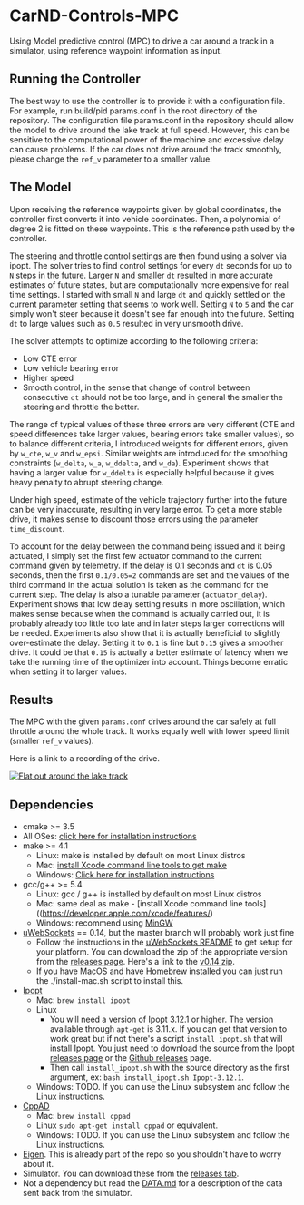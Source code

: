 # CarND-Controls-MPC

Using Model predictive control (MPC) to drive a car around a track 
in a simulator, using reference waypoint information as input.

## Running the Controller

The best way to use the controller is to provide it with a configuration 
file. For example, run build/pid params.conf in the root directory of 
the repository. The configuration file params.conf in the repository 
should allow the model to drive around the lake track at full speed.
However, this can be sensitive to the computational power of the machine
and excessive delay can cause problems. If the car does not drive around
the track smoothly, please change the `ref_v` parameter to a smaller value.

## The Model

Upon receiving the reference waypoints given by global coordinates, 
the controller first converts it into vehicle coordinates. Then, a polynomial
of degree 2 is fitted on these waypoints. This is the reference path used
by the controller.

The steering and throttle control settings are then found using a solver
via ipopt. The solver tries to find control settings for every `dt` seconds
for up to `N` steps in the future. Larger `N` and smaller `dt` resulted in
more accurate estimates of future states, but are computationally more expensive
for real time settings. I started with small `N` and large `dt` and quickly
settled on the current parameter setting that seems to work well. Setting `N`
to `5` and the car simply won't steer because it doesn't see far enough into
the future. Setting `dt` to large values such as `0.5` resulted in very unsmooth
drive.

The solver attempts to optimize according to the following criteria:

* Low CTE error
* Low vehicle bearing error
* Higher speed
* Smooth control, in the sense that change of control between consecutive `dt`
should not be too large, and in general the smaller the steering and throttle
the better.

The range of typical values of these three errors are very different (CTE and
speed differences take larger values, bearing errors take smaller values), so
to balance different criteria, I introduced weights for different errors, given
by `w_cte`, `w_v` and `w_epsi`. Similar weights are introduced for the smoothing
constraints (`w_delta`, `w_a`, `w_ddelta`, and `w_da`). Experiment shows that
having a larger value for `w_ddelta` is especially helpful because it gives
heavy penalty to abrupt steering change.

Under high speed, estimate of the vehicle trajectory further into the future can
be very inaccurate, resulting in very large error. To get a more stable drive, 
it makes sense to discount those errors using the parameter `time_discount`.

To account for the delay between the command being issued and it being actuated,
I simply set the first few actuator command to the current command given by
telemetry. If the delay is 0.1 seconds and `dt` is 0.05 seconds, then the first
`0.1/0.05=2` commands are set and the values of the third command in the
actual solution is taken as the command for the current step.
The delay is also a tunable parameter (`actuator_delay`). Experiment shows that
low delay setting results in more oscillation, which makes sense because when
the command is actually carried out, it is probably already too little too late
and in later steps larger corrections will be needed. Experiments also show that 
it is actually beneficial to slightly over-estimate the delay. Setting it to
`0.1` is fine but `0.15` gives a smoother drive. It could be that `0.15` is actually
a better estimate of latency when we take the running time of the optimizer into
account. Things become erratic when setting it to larger values.

## Results

The MPC with the given `params.conf` drives around the car safely at full throttle
around the whole track. It works equally well with lower speed limit (smaller `ref_v`
values). 

Here is a link to a recording of the drive.

[![Flat out around the lake track](https://img.youtube.com/vi/LHvNzXCDMc0/0.jpg)](https://www.youtube.com/watch?v=LHvNzXCDMc0)

## Dependencies

* cmake >= 3.5
 * All OSes: [click here for installation instructions](https://cmake.org/install/)
* make >= 4.1
  * Linux: make is installed by default on most Linux distros
  * Mac: [install Xcode command line tools to get make](https://developer.apple.com/xcode/features/)
  * Windows: [Click here for installation instructions](http://gnuwin32.sourceforge.net/packages/make.htm)
* gcc/g++ >= 5.4
  * Linux: gcc / g++ is installed by default on most Linux distros
  * Mac: same deal as make - [install Xcode command line tools]((https://developer.apple.com/xcode/features/)
  * Windows: recommend using [MinGW](http://www.mingw.org/)
* [uWebSockets](https://github.com/uWebSockets/uWebSockets) == 0.14, but the master branch will probably work just fine
  * Follow the instructions in the [uWebSockets README](https://github.com/uWebSockets/uWebSockets/blob/master/README.md) to get setup for your platform. You can download the zip of the appropriate version from the [releases page](https://github.com/uWebSockets/uWebSockets/releases). Here's a link to the [v0.14 zip](https://github.com/uWebSockets/uWebSockets/archive/v0.14.0.zip).
  * If you have MacOS and have [Homebrew](https://brew.sh/) installed you can just run the ./install-mac.sh script to install this.
* [Ipopt](https://projects.coin-or.org/Ipopt)
  * Mac: `brew install ipopt`
  * Linux
    * You will need a version of Ipopt 3.12.1 or higher. The version available through `apt-get` is 3.11.x. If you can get that version to work great but if not there's a script `install_ipopt.sh` that will install Ipopt. You just need to download the source from the Ipopt [releases page](https://www.coin-or.org/download/source/Ipopt/) or the [Github releases](https://github.com/coin-or/Ipopt/releases) page.
    * Then call `install_ipopt.sh` with the source directory as the first argument, ex: `bash install_ipopt.sh Ipopt-3.12.1`. 
  * Windows: TODO. If you can use the Linux subsystem and follow the Linux instructions.
* [CppAD](https://www.coin-or.org/CppAD/)
  * Mac: `brew install cppad`
  * Linux `sudo apt-get install cppad` or equivalent.
  * Windows: TODO. If you can use the Linux subsystem and follow the Linux instructions.
* [Eigen](http://eigen.tuxfamily.org/index.php?title=Main_Page). This is already part of the repo so you shouldn't have to worry about it.
* Simulator. You can download these from the [releases tab](https://github.com/udacity/CarND-MPC-Project/releases).
* Not a dependency but read the [DATA.md](./DATA.md) for a description of the data sent back from the simulator.

